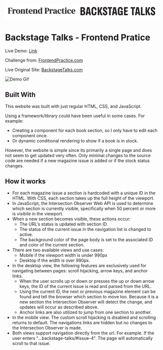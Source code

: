 ![Frontend Practice and BackStage Talks Logo](https://github.com/aladores/backstage-talks/blob/main/readme_assets/readme_banner.png)
# Backstage Talks - Frontend Pratice 
Live Demo: [Link](https://aladores.github.io/backstage-talks/)

Challenge from: [FrontendPractice.com](https://www.frontendpractice.com/projects/backstage-talks)

Live Original Site: [BackstageTalks.com](https://backstagetalks.com/) 

![Demo Gif](https://github.com/aladores/backstage-talks/blob/main/readme_assets/demo-gif.gif)

## Built With
This website was built with just regular HTML, CSS, and JavaScript. 

Using a framework/library could have been useful in some cases. For example: 
- Creating a component for each book section, so I only have to edit each component once.
- Or dynamic conditional rendering to show if a book is in stock.

However, the website is simple since its primarily a single page and does not seem to get updated very often. Only minimal changes to the source code are needed if a new magazine issue is added or if the stock status changes.

## How it works 
- For each magazine issue a section is hardcoded with a unique ID in the HTML. With CSS, each section takes up the full height of the viewport.
- In JavaScript, the Intersection Observer Web API is used to determine which section is currently visible, specifically when 50 percent or more is visibile in the viewport.
- When a new section becomes visible, these actions occur: 
  - The URL's status is updated with section ID.
  - The status of the current issue in the navigation list is changed to active.
  - The background color of the page body is set to the associated ID and color of the current section.
- There are two available views and use cases:
  - Mobile if the viewport width is under 990px
  - Desktop if the width is over 990px.
- In the desktop view, the following features are exclusively used for navigating between pages: scroll hijacking, arrow keys, and anchor links.
  - When the user scrolls up or down or presses the up or down arrow keys, the ID of the current issue is read and parsed from the URL.
  - Using the current ID, the next or previous magazine element can be found and tell the browser which section to move too. Because it is a new section the Intersection Observer will detect the change, and updates will occur as described above.
  - Anchor links are also utilized to jump from one section to another.
- In the mobile view. The custom scroll hijacking is disabled and scrolling returns to default. The navigations links are hidden but no changes to the Intersection Observer is made.
- Both views support navigation directly from the url. For example. If the user enters "...backstage-talks/#issue-4". The page will automatically scroll to that issue.
